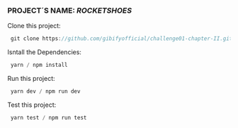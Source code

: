 ### PROJECT´S NAME: ***ROCKETSHOES***

Clone this project:

```js
 git clone https://github.com/gibifyofficial/challenge01-chapter-II.git
```
Isntall the Dependencies:

```js
 yarn / npm install
```
Run this project:

```js
 yarn dev / npm run dev
```

Test this project:

```js
 yarn test / npm run test
```

